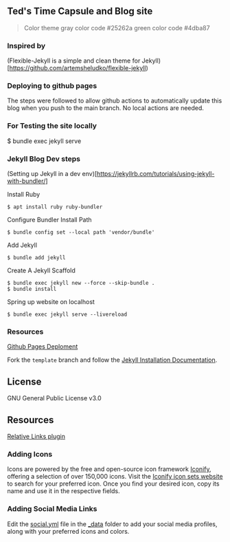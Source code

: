 ## Ted's Time Capsule and Blog site

> Color theme 
> gray color code  #25262a
> green color code #4dba87

### Inspired by
(Flexible-Jekyll is a simple and clean theme for Jekyll)[https://github.com/artemsheludko/flexible-jekyll)


### Deploying to github pages
The steps were followed to allow github actions to automatically update
this blog when you push to the main branch. No local actions are needed.

### For Testing the site locally
$ bundle exec jekyll serve

### Jekyll Blog Dev steps
 (Setting up Jekyll in a dev env)[https://jekyllrb.com/tutorials/using-jekyll-with-bundler/]


Install Ruby
```
$ apt install ruby ruby-bundler
```

Configure Bundler Install Path
```
$ bundle config set --local path 'vendor/bundle'
```

Add Jekyll
```
$ bundle add jekyll
```

Create A Jekyll Scaffold
```
$ bundle exec jekyll new --force --skip-bundle .
$ bundle install
```

Spring up website on localhost
```
$ bundle exec jekyll serve --livereload
```


### Resources
[Github Pages Deploment](https://github.com/actions/deploy-pages/tree/main)

Fork the ``template`` branch and follow the [Jekyll Installation Documentation](https://jekyllrb.com/docs/installation/).

## License

GNU General Public License v3.0

## Resources
 [Relative Links plugin](https://github.com/benbalter/jekyll-relative-links)
 
 ### Adding Icons
Icons are powered by the free and open-source icon framework [Iconify](https://github.com/iconify), offering a selection of over 150,000 icons. Visit the [Iconify icon sets website](https://icon-sets.iconify.design/) to search for your preferred icon. Once you find your desired icon, copy its name and use it in the respective fields.

### Adding Social Media Links
Edit the [social.yml](_data/social.yml) file in the [_data](_data) folder to add your social media profiles, along with your preferred icons and colors.